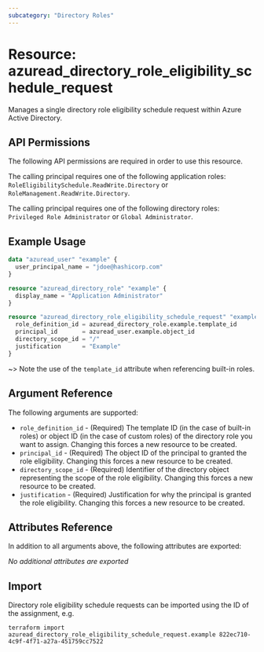 ```yaml
---
subcategory: "Directory Roles"
---
```


# Resource: azuread_directory_role_eligibility_schedule_request

Manages a single directory role eligibility schedule request within Azure Active Directory.

## API Permissions

The following API permissions are required in order to use this resource.

The calling principal requires one of the following application roles: `RoleEligibilitySchedule.ReadWrite.Directory` or `RoleManagement.ReadWrite.Directory`.

The calling principal requires one of the following directory roles: `Privileged Role Administrator` or `Global Administrator`.

## Example Usage

```terraform
data "azuread_user" "example" {
  user_principal_name = "jdoe@hashicorp.com"
}

resource "azuread_directory_role" "example" {
  display_name = "Application Administrator"
}

resource "azuread_directory_role_eligibility_schedule_request" "example" {
  role_definition_id = azuread_directory_role.example.template_id
  principal_id       = azuread_user.example.object_id
  directory_scope_id = "/"
  justification      = "Example"
}
```

~> Note the use of the `template_id` attribute when referencing built-in roles.

## Argument Reference

The following arguments are supported:

* `role_definition_id` - (Required) The template ID (in the case of built-in roles) or object ID (in the case of custom roles) of the directory role you want to assign. Changing this forces a new resource to be created.
* `principal_id` - (Required) The object ID of the principal to granted the role eligibility. Changing this forces a new resource to be created.
* `directory_scope_id` - (Required) Identifier of the directory object representing the scope of the role eligibility. Changing this forces a new resource to be created.
* `justification` - (Required) Justification for why the principal is granted the role eligibility. Changing this forces a new resource to be created.

## Attributes Reference

In addition to all arguments above, the following attributes are exported:

*No additional attributes are exported*

## Import

Directory role eligibility schedule requests can be imported using the ID of the assignment, e.g.

```shell
terraform import azuread_directory_role_eligibility_schedule_request.example 822ec710-4c9f-4f71-a27a-451759cc7522
```
